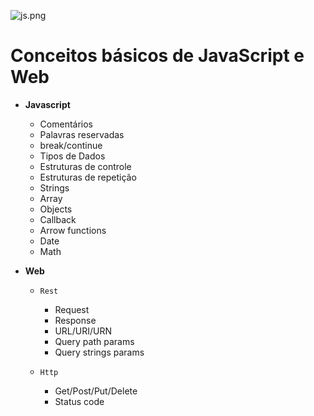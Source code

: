  ![js.png](https://i0.wp.com/www.ramosdainformatica.com.br/wp-content/uploads/2017/01/O-que-%C3%A9-Javascript-e-seus-frameworks-Uma-Introdu%C3%A7%C3%A3o.png?fit=800%2C300&ssl=1)

# Conceitos básicos de JavaScript e Web

- **Javascript**
  - Comentários
  - Palavras reservadas
  - break/continue
  - Tipos de Dados
  - Estruturas de controle
  - Estruturas de repetição
  - Strings
  - Array
  - Objects
  - Callback
  - Arrow functions
  - Date
  - Math

- **Web**
  - `Rest`
    - Request
    - Response
    - URL/URI/URN
    - Query path params
     - Query strings params
  
  - `Http`
    - Get/Post/Put/Delete
    - Status code
  
  
